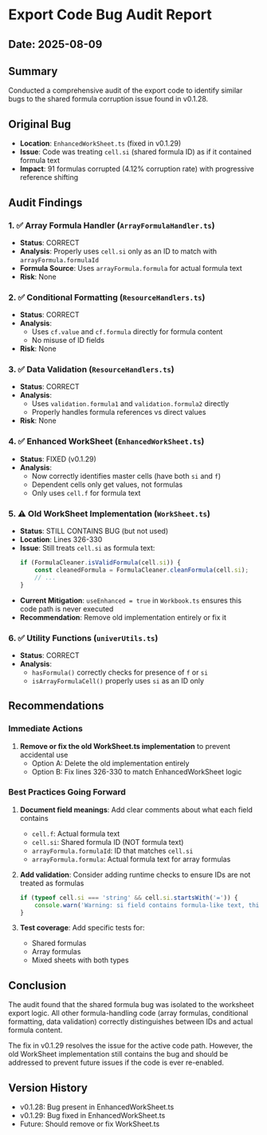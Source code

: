 # Export Code Bug Audit Report

## Date: 2025-08-09

## Summary
Conducted a comprehensive audit of the export code to identify similar bugs to the shared formula corruption issue found in v0.1.28.

## Original Bug
- **Location**: `EnhancedWorkSheet.ts` (fixed in v0.1.29)
- **Issue**: Code was treating `cell.si` (shared formula ID) as if it contained formula text
- **Impact**: 91 formulas corrupted (4.12% corruption rate) with progressive reference shifting

## Audit Findings

### 1. ✅ Array Formula Handler (`ArrayFormulaHandler.ts`)
- **Status**: CORRECT
- **Analysis**: Properly uses `cell.si` only as an ID to match with `arrayFormula.formulaId`
- **Formula Source**: Uses `arrayFormula.formula` for actual formula text
- **Risk**: None

### 2. ✅ Conditional Formatting (`ResourceHandlers.ts`)
- **Status**: CORRECT
- **Analysis**: 
  - Uses `cf.value` and `cf.formula` directly for formula content
  - No misuse of ID fields
- **Risk**: None

### 3. ✅ Data Validation (`ResourceHandlers.ts`)
- **Status**: CORRECT
- **Analysis**: 
  - Uses `validation.formula1` and `validation.formula2` directly
  - Properly handles formula references vs direct values
- **Risk**: None

### 4. ✅ Enhanced WorkSheet (`EnhancedWorkSheet.ts`)
- **Status**: FIXED (v0.1.29)
- **Analysis**: 
  - Now correctly identifies master cells (have both `si` and `f`)
  - Dependent cells only get values, not formulas
  - Only uses `cell.f` for formula text

### 5. ⚠️ Old WorkSheet Implementation (`WorkSheet.ts`)
- **Status**: STILL CONTAINS BUG (but not used)
- **Location**: Lines 326-330
- **Issue**: Still treats `cell.si` as formula text:
  ```typescript
  if (FormulaCleaner.isValidFormula(cell.si)) {
      const cleanedFormula = FormulaCleaner.cleanFormula(cell.si);
      // ...
  }
  ```
- **Current Mitigation**: `useEnhanced = true` in `Workbook.ts` ensures this code path is never executed
- **Recommendation**: Remove old implementation entirely or fix it

### 6. ✅ Utility Functions (`univerUtils.ts`)
- **Status**: CORRECT
- **Analysis**: 
  - `hasFormula()` correctly checks for presence of `f` or `si`
  - `isArrayFormulaCell()` properly uses `si` as an ID only

## Recommendations

### Immediate Actions
1. **Remove or fix the old WorkSheet.ts implementation** to prevent accidental use
   - Option A: Delete the old implementation entirely
   - Option B: Fix lines 326-330 to match EnhancedWorkSheet logic

### Best Practices Going Forward
1. **Document field meanings**: Add clear comments about what each field contains
   - `cell.f`: Actual formula text
   - `cell.si`: Shared formula ID (NOT formula text)
   - `arrayFormula.formulaId`: ID that matches `cell.si`
   - `arrayFormula.formula`: Actual formula text for array formulas

2. **Add validation**: Consider adding runtime checks to ensure IDs are not treated as formulas
   ```typescript
   if (typeof cell.si === 'string' && cell.si.startsWith('=')) {
       console.warn('Warning: si field contains formula-like text, this is likely a bug');
   }
   ```

3. **Test coverage**: Add specific tests for:
   - Shared formulas
   - Array formulas
   - Mixed sheets with both types

## Conclusion

The audit found that the shared formula bug was isolated to the worksheet export logic. All other formula-handling code (array formulas, conditional formatting, data validation) correctly distinguishes between IDs and actual formula content.

The fix in v0.1.29 resolves the issue for the active code path. However, the old WorkSheet implementation still contains the bug and should be addressed to prevent future issues if the code is ever re-enabled.

## Version History
- v0.1.28: Bug present in EnhancedWorkSheet.ts
- v0.1.29: Bug fixed in EnhancedWorkSheet.ts
- Future: Should remove or fix WorkSheet.ts